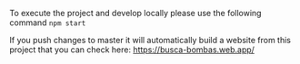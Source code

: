 To execute the project and develop locally please use the following command
```npm start```

If you push changes to master it will automatically build a website from this project that you can check here:
https://busca-bombas.web.app/
